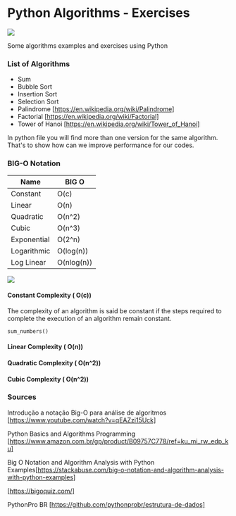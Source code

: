 # Python Algorithms - Exercises #
![](https://img.shields.io/badge/Python-3.8-blue.svg)

Some algorithms examples and exercises using Python


### List of Algorithms ####

- Sum
- Bubble Sort
- Insertion Sort
- Selection Sort
- Palindrome [https://en.wikipedia.org/wiki/Palindrome]
- Factorial [https://en.wikipedia.org/wiki/Factorial]
- Tower of Hanoi [https://en.wikipedia.org/wiki/Tower_of_Hanoi]

In python file you will find more than one version for the same algorithm. That's to show how can we improve performance for our codes.

### BIG-O Notation ####

|Name | BIG O |
|---|---|
|Constant | O(c) |
|Linear | O(n) |
|Quadratic | O(n^2) |
|Cubic | O(n^3) |
|Exponential | O(2^n) |
|Logarithmic | O(log(n)) |
|Log Linear | O(nlog(n)) |


![](https://res.cloudinary.com/practicaldev/image/fetch/s--u5FI10Fg--/c_limit%2Cf_auto%2Cfl_progressive%2Cq_auto%2Cw_880/https://thepracticaldev.s3.amazonaws.com/i/9f7ruqkkz9xl0937b1nf.png)


#### Constant Complexity ( O(c)) ####

The complexity of an algorithm is said be constant if the steps required to complete the execution of an algorithm remain constant.

```sum_numbers()```

#### Linear Complexity ( O(n)) ####


#### Quadratic Complexity ( O(n^2)) ####


#### Cubic Complexity ( O(n^2)) ####


### Sources ####

Introdução a notação Big-O para análise de algoritmos [https://www.youtube.com/watch?v=qEAZzi15Uck]

Python Basics and Algorithms Programming [https://www.amazon.com.br/gp/product/B09757C778/ref=ku_mi_rw_edp_ku]

Big O Notation and Algorithm Analysis with Python Examples[https://stackabuse.com/big-o-notation-and-algorithm-analysis-with-python-examples]

[https://bigoquiz.com/]

PythonPro BR [https://github.com/pythonprobr/estrutura-de-dados]